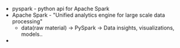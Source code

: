 - pyspark - python api for Apache Spark
- Apache Spark - "Unified analytics engine for large scale data processing"
	- data(raw material) -> PySpark -> Data insights, visualizations, models..
- 